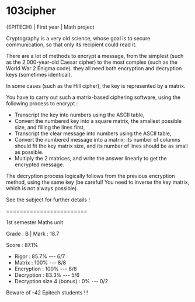 # 103cipher

{EPITECH} | First year | Math project

Cryptography is a very old science, whose goal is to secure communication, so that only its recipient could read it.

There are a lot of methods to encrypt a message, from the simplest (such as the 2,000-year-old Caesar cipher) to the most complex (such as the World War 2 Enigma code).
they all need both encryption and decryption keys (sometimes identical).

In some cases (such as the Hill cipher), the key is represented by a matrix.

You have to carry out such a matrix-based ciphering software, using the following process to encrypt :

  - Transcript the key into numbers using the ASCII table,
  - Convert the numbered key into a square matrix, the smallest possible size, and filling the lines first,
  - Transcript the clear message into numbers using the ASCII table,
  - Convert the numbered message into a matrix; its number of columns should fit the key matrix size, and its number of lines should be as small as possible.
  - Multiply the 2 matrices, and write the answer linearly to get the encrypted message.
  
The decryption process logically follows from the previous encryption method, using the same key (be careful! You need to inverse the key matrix, which is not always possible).

See the subject for further details !

========================

1st semester Maths unit

Grade : B | Mark : 18.7

Score : 87.1%
  - Rigor                       : 85.7%   --- 6/7
  - Matrix                      : 100%    --- 8/8
  - Encryption                  : 100%    --- 8/8
  - Decryption                  : 83.3%   --- 5/6
  - Decryption size 4 (bonus)   : 0%      --- 0/2
  
Beware of -42 Epitech students !!!
